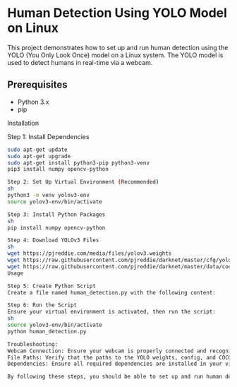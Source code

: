 # Human Detection Using YOLO Model on Linux

This project demonstrates how to set up and run human detection using the YOLO (You Only Look Once) model on a Linux system. The YOLO model is used to detect humans in real-time via a webcam.

## Prerequisites

- Python 3.x
- pip

Installation

Step 1: Install Dependencies

```sh
sudo apt-get update
sudo apt-get upgrade
sudo apt-get install python3-pip python3-venv
pip3 install numpy opencv-python

Step 2: Set Up Virtual Environment (Recommended)
sh
python3 -m venv yolov3-env
source yolov3-env/bin/activate

Step 3: Install Python Packages
sh
pip install numpy opencv-python

Step 4: Download YOLOv3 Files
sh
wget https://pjreddie.com/media/files/yolov3.weights
wget https://raw.githubusercontent.com/pjreddie/darknet/master/cfg/yolov3.cfg
wget https://raw.githubusercontent.com/pjreddie/darknet/master/data/coco.names
Usage

Step 5: Create Python Script
Create a file named human_detection.py with the following content:

Step 6: Run the Script
Ensure your virtual environment is activated, then run the script:
sh
source yolov3-env/bin/activate
python human_detection.py

Troubleshooting:
Webcam Connection: Ensure your webcam is properly connected and recognized by the system.
File Paths: Verify that the paths to the YOLO weights, config, and COCO names files are correct in the script.
Dependencies: Ensure all required dependencies are installed in your virtual environment.

By following these steps, you should be able to set up and run human detection using the YOLO model on a Linux system successfully. If you encounter any issues, please provide specific error messages for more targeted assistance.
